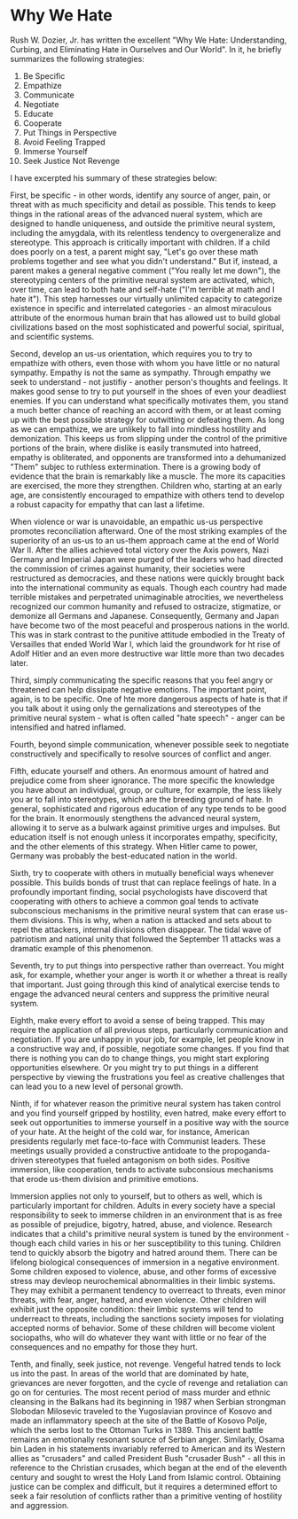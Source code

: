 
# Why We Hate

Rush W. Dozier, Jr. has written the excellent "Why We Hate: Understanding, Curbing, and Eliminating Hate in Ourselves and Our World". In it, he briefly summarizes the following strategies:

1. Be Specific
2. Empathize
3. Communicate
4. Negotiate
5. Educate
6. Cooperate
7. Put Things in Perspective
8. Avoid Feeling Trapped
9. Immerse Yourself
10. Seek Justice Not Revenge

I have excerpted his summary of these strategies below:

First, be specific - in other words, identify any source of anger, pain, or threat with as much specificity and detail as possible. This tends to keep things in the rational areas of the advanced nueral system, which are designed to handle uniqueness, and outside the primitive neural system, including the amygdala, with its relentless tendency to overgeneralize and stereotype. This approach is critically important with children. If a child does poorly on a test, a parent might say, "Let's go over these math problems together and see what you didn't understand." But if, instead, a parent makes a general negative comment ("You really let me down"), the stereotyping centers of the primitive neural system are activated, which, over time, can lead to both hate and self-hate ("I'm terrible at math and I hate it"). This step harnesses our virtually unlimited capacity to categorize existence in specific and interrelated categories - an almost miraculous attribute of the enormous human brain that has allowed ust to build global civilizations based on the most sophisticated and powerful social, spiritual, and scientific systems.

Second, develop an us-us orientation, which requires you to try to empathize with others, even those with whom you have little or no natural sympathy. Empathy is not the same as sympathy. Through empathy we seek to understand - not justifiy - another person's thoughts and feelings. It makes good sense to try to put yourself in the shoes of even your deadliest enemies. If you can understand what specifically motivates them, you stand a much better chance of reaching an accord with them, or at least coming up with the best possible strategy for outwitting or defeating them. As long as we can empathize, we are unlikely to fall into mindless hostility and demonization. This keeps us from slipping under the control of the primitive portions of the brain, where dislike is easily transmuted into hatreed, empathy is obliterated, and opponents are transformed into a dehumanized "Them" subjec to ruthless extermination. There is a growing body of evidence that the brain is remarkably like a muscle. The more its capacities are exercised, the more they strengthen. Children who, starting at an early age, are consistently encouraged to empathize with others tend to develop a robust capacity for empathy that can last a lifetime.

When violence or war is unavoidable, an empathic us-us perspective promotes reconciliation afterward. One of the most striking examples of the superiority of an us-us to an us-them approach came at the end of World War II. After the allies achieved total victory over the Axis powers, Nazi Germany and Imperial Japan were purged of the leaders who had directed the commission of crimes against humanity, their societies were restructured as democracies, and these nations were quickly brought back into the international community as equals. Though each country had made terrible mistakes and perpetrated unimaginable atrocities, we nevertheless recognized our common humanity and refused to ostracize, stigmatize, or demonize all Germans and Japanese. Consequently, Germany and Japan have become two of the most peaceful and prosperous nations in the world. This was in stark contrast to the punitive attitude embodied in the Treaty of Versailles that ended World War I, which laid the groundwork for ht rise of Adolf Hitler and an even more destructive war little more than two decades later.

Third, simply communicating the specific reasons that you feel angry or threatened can help dissipate negative emotions. The important point, again, is to be specific. One of hte more dangerous aspects of hate is that if you talk about it using only the gernalizations and stereotypes of the primitive neural system - what is often called "hate speech" - anger can be intensified and hatred inflamed.

Fourth, beyond simple communication, whenever possible seek to negotiate constructively and specifically to resolve sources of conflict and anger.

Fifth, educate yourself and others. An enormous amount of hatred and prejudice come from sheer ignorance. The more specific the knowledge you have about an individual, group, or culture, for example, the less likely you ar to fall into stereotypes, which are the breeding ground of hate. In general, sophisticated and rigorous education of any type tends to be good for the brain. It enormously stengthens the advanced neural system, allowing it to serve as a bulwark against primitive urges and impulses. But education itself is not enough unless it incorporates empathy, specificity, and the other elements of this strategy. When Hitler came to power, Germany was probably the best-educated nation in the world.

Sixth, try to cooperate with others in mutually beneficial ways whenever possible. This builds bonds of trust that can replace feelings of hate. In a profoundly important finding, social psychologists have discoverd that cooperating with others to achieve a common goal tends to activate subconscious mechanisms in the primitive neural system that can erase us-them divisions. This is why, when a nation is attacked and sets about to repel the attackers, internal divisions often disappear. The tidal wave of patriotism and national unity that followed the September 11 attacks was a dramatic example of this phenomenon.

Seventh, try to put things into perspective rather than overreact. You might ask, for example, whether your anger is worth it or whether a threat is really that important. Just going through this kind of analytical exercise tends to engage the advanced neural centers and suppress the primitive neural system.

Eighth, make every effort to avoid a sense of being trapped. This may require the application of all previous steps, particularly communication and negotiation. If you are unhappy in your job, for example, let people know in a constructive way and, if possible, negotiate some changes. If you find that there is nothing you can do to change things, you might start exploring opportunities elsewhere. Or you might try to put things in a different perspective by viewing the frustrations you feel as creative challenges that can lead you to a new level of personal growth.

Ninth, if for whatever reason the primitive neural system has taken control and you find yourself gripped by hostility, even hatred, make every effort to seek out opportunities to immerse yourself in a positive way with the source of your hate. At the height of the cold war, for instance, American presidents regularly met face-to-face with Communist leaders. These meetings usually provided a constructive antidoate to the propoganda-driven stereotypes that fueled antagonism on both sides. Positive immersion, like cooperation, tends to activate subconsious mechanisms that erode us-them division and primitive emotions.

Immersion applies not only to yourself, but to others as well, which is particularly important for children. Adults in every society have a special responsibility to seek to immerse children in an environment that is as free as possible of prejudice, bigotry, hatred, abuse, and violence. Research indicates that a child's primitive neural system is tuned by the environment - though each child varies in his or her susceptibility to this tuning. Children tend to quickly absorb the bigotry and hatred around them. There can be lifelong biological consequences of immersion in a negative environment. Some children exposed to violence, abuse, and other forms of excessive stress may devleop neurochemical abnormalities in their limbic systems. They may exhibit a permanent tendency to overreact to threats, even minor threats, with fear, anger, hatred, and even violence. Other children will exhibit just the opposite condition: their limbic systems will tend to underreact to threats, including the sanctions society imposes for violating accepted norms of behavior. Some of these children will become violent sociopaths, who will do whatever they want with little or no fear of the consequences and no empathy for those they hurt.

Tenth, and finally, seek justice, not revenge. Vengeful hatred tends to lock us into the past. In areas of the world that are dominated by hate, grievances are never forgotten, and the cycle of revenge and retaliation can go on for centuries. The most recent period of mass murder and ethnic cleansing in the Balkans had its beginning in 1987 when Serbian strongman Slobodan Milosevic traveled to the Yugoslavian province of Kosovo and made an inflammatory speech at the site of the Battle of Kosovo Polje, which the serbs lost to the Ottoman Turks in 1389. This ancient battle remains an emotionally resonant source of Serbian anger. Similarly, Osama bin Laden in his statements invariably referred to American and its Western allies as "crusaders" and called President Bush "crusader Bush" - all this in reference to the Christian crusades, which began at the end of the eleventh century and sought to wrest the Holy Land from Islamic control. Obtaining justice can be complex and difficult, but it requires a determined effort to seek a fair resolution of conflicts rather than a primitive venting of hostility and aggression.
